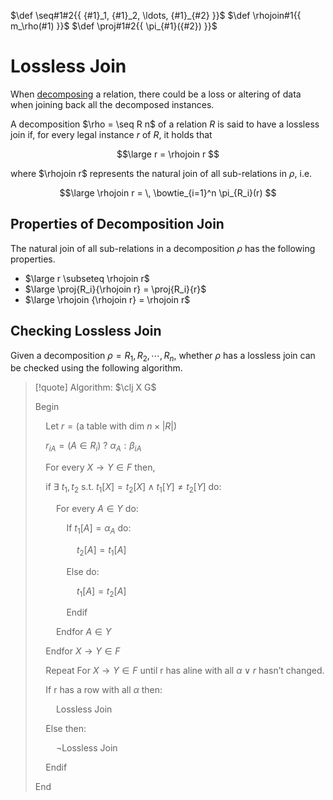 $\def \seq#1#2{{ {#1}_1, {#1}_2, \ldots, {#1}_{#2} }}$
$\def \rhojoin#1{{ m_\rho(#1) }}$
$\def \proj#1#2{{ \pi_{#1}({#2}) }}$

# Lossless Join

When [decomposing](/Data%20Management%20and%20Analysis/Unit%201/Relational/Decomposition/Decomposition%20of%20Relations.md) a relation, there could be a loss or altering of data when joining back all the decomposed instances.

A decomposition $\rho = \seq R n$ of a relation $R$ is said to have a lossless join if, for every legal instance $r$ of $R$, it holds that

$$\large
	r = \rhojoin r
$$

where $\rhojoin r$ represents the natural join of all sub-relations in $\rho$, i.e.

$$\large
	\rhojoin r = \, \bowtie_{i=1}^n \pi_{R_i}(r)
$$

## Properties of Decomposition Join

The natural join of all sub-relations in a decomposition $\rho$ has the following properties.

- $\large r \subseteq \rhojoin r$
- $\large \proj{R_i}{\rhojoin r} = \proj{R_i}{r}$
- $\large \rhojoin {\rhojoin r} = \rhojoin r$

## Checking Lossless Join

Given a decomposition $\rho = R_1, R_2, \cdots, R_n$, whether $\rho$ has a lossless join can be checked using the following algorithm.

> [!quote] Algorithm: $\clj X G$
> 
> $\text{Begin}$
> 
> $\quad \text{Let } r = (\text{a table with dim } n \times |R|)$
> 
> $\quad r_{iA} = (A \in R_i) \text{ ? } \alpha_A : \beta_{iA}$
> 
> $\quad \text{For every } X \rightarrow Y \in F \text{ then,}$
> 
> $\quad \text{if } \exists \ t_1, t_2 \text{ s.t. } t_1[X] = t_2[X] \land t_1[Y] \neq t_2[Y] \text{ do:}$
> 
> $\quad \quad \text{For every } A \in Y \text{ do:}$
> 
> $\quad \quad \quad \text{If } t_1[A] = \alpha_A \text{ do:}$
> 
> $\quad \quad \quad \quad t_2[A] = t_1[A]$
> 
> $\quad \quad \quad \text{Else do:}$
> 
> $\quad \quad \quad \quad t_1[A] = t_2[A]$
> 
> $\quad \quad \quad \text{Endif}$
> 
> $\quad \quad \text{Endfor } A \in Y$
> 
> $\quad \text{Endfor } X \rightarrow Y \in F$
> 
> $\quad \text{Repeat For } X \rightarrow Y \in F \text{ until r has aline with all } \alpha \lor r \text{ hasn't changed.}$
> 
> $\quad \text{If r has a row with all } \alpha \text{ then:}$
> 
> $\quad \quad \text{Lossless Join}$
> 
> $\quad \text{Else then:}$
> 
> $\quad \quad \lnot \text{Lossless Join}$
> 
> $\quad \text{Endif}$
> 
> $\text{End}$

